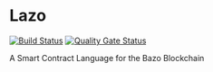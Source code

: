 # Lazo 

[![Build Status](https://travis-ci.org/bazo-blockchain/lazo.svg?branch=master)](https://travis-ci.org/bazo-blockchain/lazo)
[![Quality Gate Status](https://sonarcloud.io/api/project_badges/measure?project=bazo-blockchain_lazo&metric=alert_status)](https://sonarcloud.io/dashboard?id=bazo-blockchain_lazo)

A Smart Contract Language for the Bazo Blockchain
